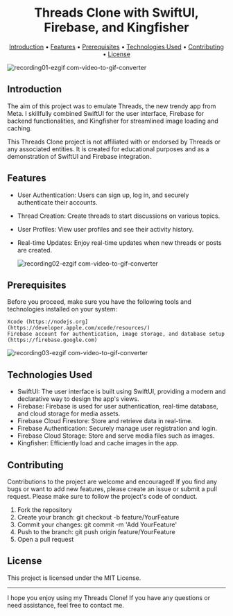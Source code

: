 <h1 align="center">
  Threads Clone with SwiftUI, Firebase, and Kingfisher
  <br>
</h1>

<p align="center">
  <a href="#introduction">Introduction</a> •
  <a href="#features">Features</a> •
  <a href="#prerequisites">Prerequisites</a> •
  <a href="#technologiesused">Technologies Used</a> •
  <a href="#contributing">Contributing</a> •
  <a href="#license">License</a>
</p>

![recording01-ezgif com-video-to-gif-converter](https://github.com/dodiforth/Threads-clone-swiftui/assets/50798761/918d6245-8b08-4d76-bf76-0f8067f8096c)

## Introduction

The aim of this project was to emulate Threads, the new trendy app from Meta. I skillfully combined SwiftUI for the user interface, Firebase for backend functionalities, and Kingfisher for streamlined image loading and caching.

This Threads Clone project is not affiliated with or endorsed by Threads or any associated entities. It is created for educational purposes and as a demonstration of SwiftUI and Firebase integration.

## Features

- User Authentication: Users can sign up, log in, and securely authenticate their accounts.
- Thread Creation: Create threads to start discussions on various topics.
- User Profiles: View user profiles and see their activity history.
- Real-time Updates: Enjoy real-time updates when new threads or posts are created.

  ![recording02-ezgif com-video-to-gif-converter](https://github.com/dodiforth/Threads-clone-swiftui/assets/50798761/c2440932-19cd-47ac-af61-05d8a89527de)

<a id="prerequisites"></a>

## Prerequisites

Before you proceed, make sure you have the following tools and technologies installed on your system:

    Xcode (https://nodejs.org](https://developer.apple.com/xcode/resources/)
    Firebase account for authentication, image storage, and database setup (https://firebase.google.com)

![recording03-ezgif com-video-to-gif-converter](https://github.com/dodiforth/Threads-clone-swiftui/assets/50798761/68266068-3743-4c19-a488-aa56bf30dc53)

<a id="technologiesused"></a>

## Technologies Used

- SwiftUI: The user interface is built using SwiftUI, providing a modern and declarative way to design the app's views.
- Firebase: Firebase is used for user authentication, real-time database, and cloud storage for media assets.
- Firebase Cloud Firestore: Store and retrieve data in real-time.
- Firebase Authentication: Securely manage user registration and login.
- Firebase Cloud Storage: Store and serve media files such as images.
- Kingfisher: Efficiently load and cache images in the app.

## Contributing

Contributions to the project are welcome and encouraged! If you find any bugs or want to add new features, please create an issue or submit a pull request. Please make sure to follow the project's code of conduct.

1. Fork the repository
2. Create your branch: git checkout -b feature/YourFeature
3. Commit your changes: git commit -m 'Add YourFeature'
4. Push to the branch: git push origin feature/YourFeature
5. Open a pull request

## License

This project is licensed under the MIT License.

---

I hope you enjoy using my Threads Clone! If you have any questions or need assistance, feel free to contact me.
